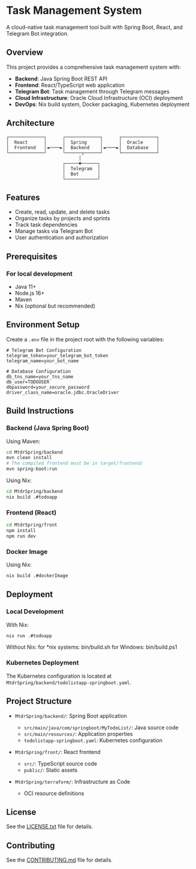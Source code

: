 # Task Management System

A cloud-native task management tool built with Spring Boot, React, and Telegram Bot integration.

## Overview

This project provides a comprehensive task management system with:

- **Backend**: Java Spring Boot REST API
- **Frontend**: React/TypeScript web application
- **Telegram Bot**: Task management through Telegram messages
- **Cloud Infrastructure**: Oracle Cloud Infrastructure (OCI) deployment
- **DevOps**: Nix build system, Docker packaging, Kubernetes deployment

## Architecture

```
┌─────────────┐      ┌─────────────┐      ┌─────────────┐
│  React      │      │  Spring     │      │  Oracle     │
│  Frontend   │◄────►│  Backend    │◄────►│  Database   │
└─────────────┘      └──────┬──────┘      └─────────────┘
                           │
                     ┌─────▼──────┐
                     │  Telegram  │
                     │  Bot       │
                     └────────────┘
```

## Features

- Create, read, update, and delete tasks
- Organize tasks by projects and sprints
- Track task dependencies
- Manage tasks via Telegram Bot
- User authentication and authorization

## Prerequisites

### For local development
- Java 11+
- Node.js 16+
- Maven
- Nix (optional but recommended)

## Environment Setup

Create a `.env` file in the project root with the following variables:

```
# Telegram Bot Configuration
telegram_token=your_telegram_bot_token
telegram_name=your_bot_name

# Database Configuration
db_tns_name=your_tns_name
db_user=TODOUSER
dbpassword=your_secure_password
driver_class_name=oracle.jdbc.OracleDriver
```

## Build Instructions

### Backend (Java Spring Boot)

Using Maven:
```bash
cd MtdrSpring/backend
mvn clean install
# The compiled frontend must be in target/frontend/
mvn spring-boot:run
```

Using Nix:
```bash
cd MtdrSpring/backend
nix build .#todoapp
```

### Frontend (React)

```bash
cd MtdrSpring/front
npm install
npm run dev
```

### Docker Image

Using Nix:
```bash
nix build .#dockerImage
```

## Deployment

### Local Development

With Nix:
```bash
nix run .#todoapp
```
Without Nix:
for *nix systems: bin/build.sh
for Windows: bin/build.ps1

### Kubernetes Deployment

The Kubernetes configuration is located at `MtdrSpring/backend/todolistapp-springboot.yaml`.

## Project Structure

- `MtdrSpring/backend/`: Spring Boot application
  - `src/main/java/com/springboot/MyTodoList/`: Java source code
  - `src/main/resources/`: Application properties
  - `todolistapp-springboot.yaml`: Kubernetes configuration

- `MtdrSpring/front/`: React frontend
  - `src/`: TypeScript source code
  - `public/`: Static assets

- `MtdrSpring/terraform/`: Infrastructure as Code
  - OCI resource definitions

## License

See the [LICENSE.txt](LICENSE.txt) file for details.

## Contributing

See the [CONTRIBUTING.md](CONTRIBUTING.md) file for details.
